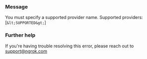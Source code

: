 
### Message
You must specify a supported provider name. Supported providers: [`&lt;SUPPORTED&gt;`]

### Further help
If you're having trouble resolving this error, please reach out to [support@ngrok.com](mailto:support@ngrok.com?subject=Help%20with%20ERR_NGROK_363)

